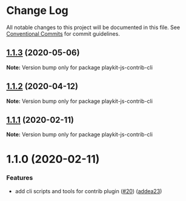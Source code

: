 # Change Log

All notable changes to this project will be documented in this file.
See [Conventional Commits](https://conventionalcommits.org) for commit guidelines.

## [1.1.3](https://github.com/kaltura/playkit-js-contrib-cli/compare/v1.1.2...v1.1.3) (2020-05-06)

**Note:** Version bump only for package playkit-js-contrib-cli





## [1.1.2](https://github.com/kaltura/playkit-js-contrib-cli/compare/v1.1.1...v1.1.2) (2020-04-12)

**Note:** Version bump only for package playkit-js-contrib-cli





## [1.1.1](https://github.com/kaltura/playkit-js-contrib-cli/compare/v1.1.0...v1.1.1) (2020-02-11)

**Note:** Version bump only for package playkit-js-contrib-cli





# 1.1.0 (2020-02-11)


### Features

* add cli scripts and tools for contrib plugin ([#20](https://github.com/kaltura/playkit-js-contrib-cli/issues/20)) ([addea23](https://github.com/kaltura/playkit-js-contrib-cli/commit/addea2314e64cdffd910c0d7f4ea0980220d2c00))
